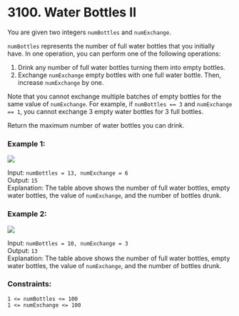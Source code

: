 # 3100. Water Bottles II  

You are given two integers ```numBottles``` and ```numExchange```.   
   
```numBottles``` represents the number of full water bottles that you initially have. In one operation, you can perform one of the following operations:   
   
1. Drink any number of full water bottles turning them into empty bottles.   
2. Exchange ```numExchange``` empty bottles with one full water bottle. Then, increase ```numExchange``` by one.   
   
Note that you cannot exchange multiple batches of empty bottles for the same value of ```numExchange```. For example, if ```numBottles == 3``` and ```numExchange == 1```, you cannot exchange 3 empty water bottles for 3 full bottles.   
   
Return the maximum number of water bottles you can drink.   
   
    
   
### **Example 1:**   
   
![](https://assets.leetcode.com/uploads/2024/01/28/exampleone1.png)   
   
Input: ```numBottles = 13, numExchange = 6```   
Output: ```15```   
Explanation: The table above shows the number of full water bottles, empty water bottles, the value of ```numExchange```, and the number of bottles drunk.   
   
### **Example 2:**   
   
![](https://assets.leetcode.com/uploads/2024/01/28/example231.png)   
   
Input: ```numBottles = 10, numExchange = 3```   
Output: ```13```   
Explanation: The table above shows the number of full water bottles, empty water bottles, the value of ```numExchange```, and the number of bottles drunk.   
    
   
### **Constraints:**   
   
```1 <= numBottles <= 100 ```   
```1 <= numExchange <= 100```   